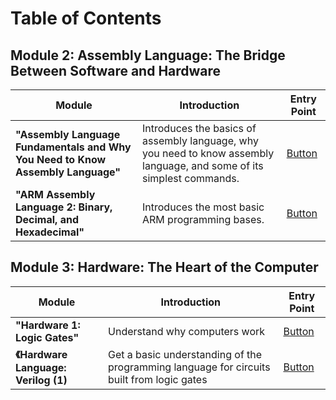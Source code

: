 # Table of Contents

## Module 2: Assembly Language: The Bridge Between Software and Hardware
| Module | Introduction | Entry Point |
|------|-------|------|
|**"Assembly Language Fundamentals and Why You Need to Know Assembly Language"**| Introduces the basics of assembly language, why you need to know assembly language, and some of its simplest commands. | [Button](./Assembly%20language%20the%20bridge%20between%20software%20and%20hardware/3.1%20The%20Basics%20of%20Assembly%20Language%20and%20Why%20You%20Need%20to%20Know%20Assembly%20Language.md)|
|**"ARM Assembly Language 2: Binary, Decimal, and Hexadecimal"**| Introduces the most basic ARM programming bases. | [Button](./Assembly%20language%20the%20bridge%20between%20software%20and%20hardware/ARM%20Assembly%20Language%202%20Binary,%20Decimal,%20Hexadecimal.md)|


## Module 3: Hardware: The Heart of the Computer
| Module | Introduction | Entry Point|
|------|-----------|------|
|**"Hardware 1: Logic Gates"**|Understand why computers work|[Button](./Hardware：%20The%20Heart%20of%20a%20Computer/Hardware/Hardware%201：Logic%20Gates.md)|
|**《Hardware Language: Verilog (1)**|Get a basic understanding of the programming language for circuits built from logic gates|[Button](./Hardware：%20The%20Heart%20of%20a%20Computer/Hardware%20programming%20language/Hardware%20language：Verilog%20(1).md)|